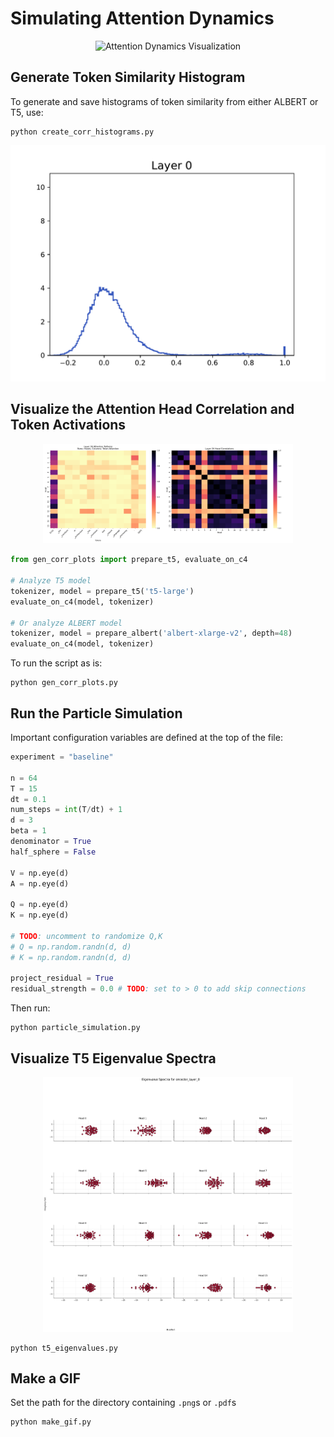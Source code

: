 # Simulating Attention Dynamics

<p align="center">
  <img src="assets/sphere_beta=9.gif" alt="Attention Dynamics Visualization", width="400">
</p>

## Generate Token Similarity Histogram

To generate and save histograms of token similarity from either ALBERT or T5, use:
```
python create_corr_histograms.py
```

<p align="center">
  <img src="assets/albert_histos.gif" alt="ALBERT Token Similarity Histogram">
</p>

## Visualize the Attention Head Correlation and Token Activations

<p align="center">
  <img src="assets/layer_26_heatmaps.png" alt="Heapmaps", width="400">
</p>

```python
from gen_corr_plots import prepare_t5, evaluate_on_c4

# Analyze T5 model
tokenizer, model = prepare_t5('t5-large')
evaluate_on_c4(model, tokenizer)

# Or analyze ALBERT model
tokenizer, model = prepare_albert('albert-xlarge-v2', depth=48)
evaluate_on_c4(model, tokenizer)
```

To run the script as is:
```
python gen_corr_plots.py
```

## Run the Particle Simulation

Important configuration variables are defined at the top of the file:
```python
experiment = "baseline"

n = 64
T = 15
dt = 0.1
num_steps = int(T/dt) + 1
d = 3
beta = 1
denominator = True
half_sphere = False

V = np.eye(d)
A = np.eye(d)

Q = np.eye(d)
K = np.eye(d)

# TODO: uncomment to randomize Q,K
# Q = np.random.randn(d, d)
# K = np.random.randn(d, d)

project_residual = True
residual_strength = 0.0 # TODO: set to > 0 to add skip connections
```

Then run:
```
python particle_simulation.py
```

## Visualize T5 Eigenvalue Spectra

<p align="center">
  <img src="assets/encoder_layer_0_eigenvalues_grid.png" alt="T5 Eigenvalues", width="400">
</p>


```
python t5_eigenvalues.py
```

## Make a GIF

Set the path for the directory containing `.png`s or `.pdf`s

```
python make_gif.py
```